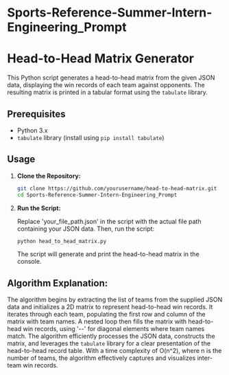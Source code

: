 # Sports-Reference-Summer-Intern-Engineering_Prompt


# Head-to-Head Matrix Generator

This Python script generates a head-to-head matrix from the given JSON data, displaying the win records of each team against opponents. The resulting matrix is printed in a tabular format using the `tabulate` library.

## Prerequisites

- Python 3.x
- `tabulate` library (install using `pip install tabulate`)

## Usage

1. **Clone the Repository:**

    ```bash
    git clone https://github.com/yourusername/head-to-head-matrix.git
    cd Sports-Reference-Summer-Intern-Engineering_Prompt
    ```

2. **Run the Script:**

    Replace 'your_file_path.json' in the script with the actual file path containing your JSON data. Then, run the script:

    ```bash
    python head_to_head_matrix.py
    ```
    The script will generate and print the head-to-head matrix in the console.

## Algorithm Explanation:

The algorithm begins by extracting the list of teams from the supplied JSON data and initializes a 2D matrix to represent head-to-head win records. It iterates through each team, populating the first row and column of the matrix with team names. A nested loop then fills the matrix with head-to-head win records, using '--' for diagonal elements where team names match. The algorithm efficiently processes the JSON data, constructs the matrix, and leverages the `tabulate` library for a clear presentation of the head-to-head record table. With a time complexity of O(n^2), where n is the number of teams, the algorithm effectively captures and visualizes inter-team win records.

